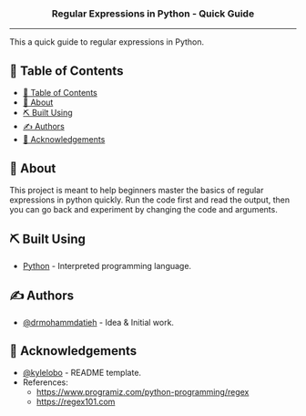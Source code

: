 <h3 align="center">Regular Expressions in Python - Quick Guide</h3>

---

<p align="left">This a quick guide to regular expressions in Python. 
</p>

## 📝 Table of Contents

- [📝 Table of Contents](#-table-of-contents)
- [🧐 About <a name = "about"></a>](#-about-)
- [⛏️ Built Using <a name = "built_using"></a>](#️-built-using-)
- [✍️ Authors <a name = "authors"></a>](#️-authors-)
- [🎉 Acknowledgements <a name = "acknowledgement"></a>](#-acknowledgements-)

## 🧐 About <a name = "about"></a>

This project is meant to help beginners master the basics of regular expressions in python quickly. Run the code first and read the output, then you can go back and experiment by changing the code and arguments.


## ⛏️ Built Using <a name = "built_using"></a>

- [Python](https://www.google.com/url?sa=t&rct=j&q=&esrc=s&source=web&cd=&ved=2ahUKEwjnuvCik9f1AhXN8OAKHeXhDXQQFnoECBUQAQ&url=https%3A%2F%2Fwww.python.org%2F&usg=AOvVaw0QREvGsjwHKp2GtoYvs1JH) - Interpreted programming language.

## ✍️ Authors <a name = "authors"></a>

- [@drmohammdatieh](https://github.com/drmohammadatieh) - Idea & Initial work.


## 🎉 Acknowledgements <a name = "acknowledgement"></a>

- [@kylelobo](https://www.google.com/url?sa=t&rct=j&q=&esrc=s&source=web&cd=&cad=rja&uact=8&ved=2ahUKEwjIoZLfk9f1AhWD3eAKHX6iD3QQFnoECAsQAQ&url=https%3A%2F%2Fgithub.com%2Fkylelobo&usg=AOvVaw0gvZxUVarpfc80QGcn-FLU) - README template.
- References:
  - https://www.programiz.com/python-programming/regex
  - https://regex101.com
